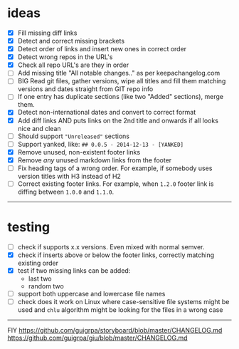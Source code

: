 # ideas

- [x] Fill missing diff links
- [x] Detect and correct missing brackets
- [x] Detect order of links and insert new ones in correct order
- [x] Detect wrong repos in the URL's
- [x] Check all repo URL's are they in order
- [ ] Add missing title "All notable changes.." as per keepachangelog.com
- [ ] BIG Read git files, gather versions, wipe all titles and fill them matching versions and dates straight from GIT repo info
- [ ] If one entry has duplicate sections (like two "Added" sections), merge them.
- [x] Detect non-international dates and convert to correct format
- [x] Add diff links AND puts links on the 2nd title and onwards if all looks nice and clean
- [ ] Should support `"Unreleased"` sections
- [ ] Support yanked, like: `## 0.0.5 - 2014-12-13 - [YANKED]`
- [x] Remove unused, non-existent footer links
- [x] Remove _any_ unused markdown links from the footer
- [ ] Fix heading tags of a wrong order. For example, if somebody uses version titles with H3 instead of H2
- [ ] Correct existing footer links. For example, when `1.2.0` footer link is diffing between `1.0.0` and `1.1.0`.

---

# testing

- [ ] check if supports x.x versions. Even mixed with normal semver.
- [x] check if inserts above or below the footer links, correctly matching existing order
- [x] test if two missing links can be added:
  - last two
  - random two
- [ ] support both uppercase and lowercase file names
- [ ] check does it work on Linux where case-sensitive file systems might be used and `chlu` algorithm might be looking for the files in a wrong case

---

FIY
https://github.com/guigrpa/storyboard/blob/master/CHANGELOG.md
https://github.com/guigrpa/giu/blob/master/CHANGELOG.md

